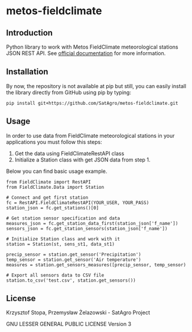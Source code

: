 # metos-fieldclimate

## Introduction

Python library to work with Metos FieldClimate meteorological stations JSON REST API. See [official documentation](http://www.fieldclimate.com/json_manual/json_manual.htm "Metos FieldClimte API documentation") for more information.

## Installation

By now, the repository is not available at pip but still, you can easily install the library directly from GitHub using pip by typing:

    pip install git+https://github.com/SatAgro/metos-fieldclimate.git


## Usage

In order to use data from FieldClimate meteorological stations in your applications you must follow this steps:
  1. Get the data using FieldClimateRestAPI class
  2. Initialize a Station class with get JSON data from step 1.

Below you can find basic usage example.

    from FieldClimate import RestAPI
    from FieldClimate.Data import Station

    # Connect and get first station
    fc = RestAPI.FieldClimateRestAPI(YOUR_USER, YOUR_PASS)
    station_json = fc.get_stations()[0]

    # Get station sensor specification and data
    measures_json = fc.get_station_data_first(station_json['f_name'])
    sensors_json = fc.get_station_sensors(station_json['f_name'])

    # Initialize Station class and work with it
    station = Station(st, sens_st1, data_st1)

    precip_sensor = station.get_sensor('Precipitation')
    temp_sensor = station.get_sensor('Air temperature')
    measures = station.get_sensors_measures([precip_sensor, temp_sensor)

    # Export all sensors data to CSV file
    station.to_csv('test.csv', station.get_sensors())

## License

Krzysztof Stopa, Przemysław Żelazowski - SatAgro Project

GNU LESSER GENERAL PUBLIC LICENSE Version 3
